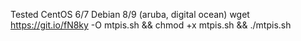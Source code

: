 
Tested CentOS 6/7 Debian 8/9 (aruba, digital ocean) 
wget https://git.io/fN8ky -O mtpis.sh && chmod +x mtpis.sh && ./mtpis.sh
